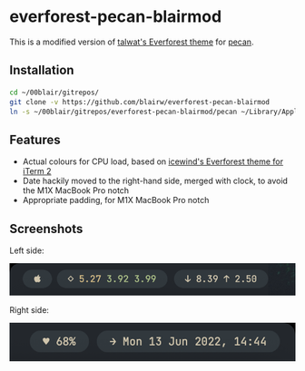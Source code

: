 # everforest-pecan-blairmod

This is a modified version of [talwat's Everforest theme](https://github.com/talwat/dotfiles) for [pecan](https://github.com/zzzeyez/pecan).

## Installation

```zsh
cd ~/00blair/gitrepos/
git clone -v https://github.com/blairw/everforest-pecan-blairmod
ln -s ~/00blair/gitrepos/everforest-pecan-blairmod/pecan ~/Library/Application\ Support/Übersicht/widgets/pecan
```

## Features

- Actual colours for CPU load, based on [icewind's Everforest theme for iTerm 2](https://github.com/icewind/everforest.iterm2)
- Date hackily moved to the right-hand side, merged with clock, to avoid the M1X MacBook Pro notch
- Appropriate padding, for M1X MacBook Pro notch

## Screenshots

Left side:

![Screenshot 1](docs/screenshot1.png)

Right side:

![Screenshot 2](docs/screenshot2.png)
